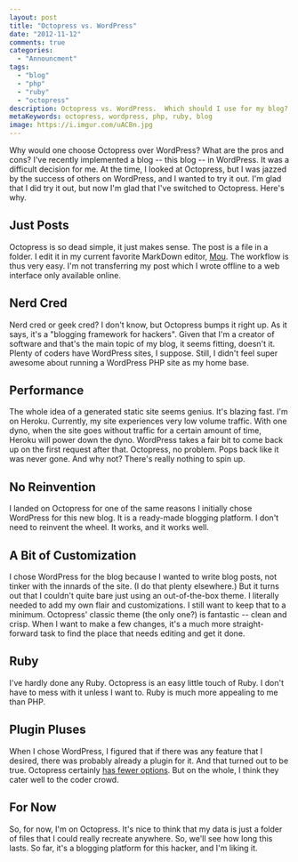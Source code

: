 ```yaml
---
layout: post
title: "Octopress vs. WordPress"
date: "2012-11-12"
comments: true
categories:
  - "Announcment"
tags:
  - "blog"
  - "php"
  - "ruby"
  - "octopress"
description: Octopress vs. WordPress.  Which should I use for my blog?  I chose WordPress first, then went to Octopress.  Here are some points of comparison.
metaKeywords: octopress, wordpress, php, ruby, blog
image: https://i.imgur.com/uACBn.jpg
---
```


Why would one choose Octopress over WordPress?  What are the pros and cons?  I've recently implemented a blog -- this blog -- in WordPress.  It was a difficult decision for me.  At the time, I looked at Octopress, but I was jazzed by the success of others on WordPress, and I wanted to try it out.  I'm glad that I did try it out, but now I'm glad that I've switched to Octopress.  Here's why.

<!--more-->

## Just Posts
Octopress is so dead simple, it just makes sense.  The post is a file in a folder.  I edit it in my current favorite MarkDown editor, [Mou](http://mouapp.com/).  The workflow is thus very easy.  I'm not transferring my post which I wrote offline to a web interface only available online.

## Nerd Cred
Nerd cred or geek cred?  I don't know, but Octopress bumps it right up.  As it says, it's a "blogging framework for hackers".  Given that I'm a creator of software and that's the main topic of my blog, it seems fitting, doesn't it.  Plenty of coders have WordPress sites, I suppose.  Still, I didn't feel super awesome about running a WordPress PHP site as my home base.

## Performance
The whole idea of a generated static site seems genius.  It's blazing fast.  I'm on Heroku.  Currently, my site experiences very low volume traffic.  With one dyno, when the site goes without traffic for a certain amount of time, Heroku will power down the dyno.  WordPress takes a fair bit to come back up on the first request after that.  Octopress, no problem.  Pops back like it was never gone.  And why not?  There's really nothing to spin up.

## No Reinvention
I landed on Octopress for one of the same reasons I initially chose WordPress for this new blog.  It is a ready-made blogging platform.  I don't need to reinvent the wheel.  It works, and it works well.

## A Bit of Customization
I chose WordPress for the blog because I wanted to write blog posts, not tinker with the innards of the site.  (I do that plenty elsewhere.)  But it turns out that I couldn't quite bare just using an out-of-the-box theme.  I literally needed to add my own flair and customizations.  I still want to keep that to a minimum.  Octopress' classic theme (the only one?) is fantastic -- clean and crisp.  When I want to make a few changes, it's a much more straight-forward task to find the place that needs editing and get it done.  

## Ruby
I've hardly done any Ruby.  Octopress is an easy little touch of Ruby.  I don't have to mess with it unless I want to.  Ruby is much more appealing to me than PHP.

## Plugin Pluses
When I chose WordPress, I figured that if there was any feature that I desired, there was probably already a plugin for it.  And that turned out to be true.  Octopress certainly [has fewer options](https://github.com/imathis/octopress/wiki/3rd-party-plugins).  But on the whole, I think they cater well to the coder crowd.

## For Now
So, for now, I'm on Octopress.  It's nice to think that my data is just a folder of files that I could really recreate anywhere.  So, we'll see how long this lasts.  So far, it's a blogging platform for this hacker, and I'm liking it.

